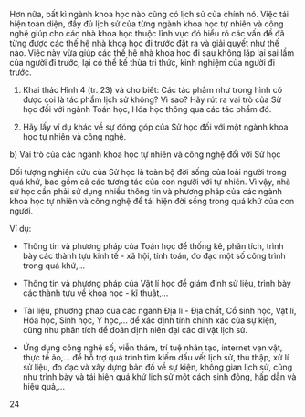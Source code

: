 Hơn nữa, bất kì ngành khoa học nào cũng có lịch sử của chính nó. Việc tái hiện toàn diện, đầy đủ lịch sử của từng ngành khoa học tự nhiên và công nghệ giúp cho các nhà khoa học thuộc lĩnh vực đó hiểu rõ các vấn đề đã từng được các thế hệ nhà khoa học đi trước đặt ra và giải quyết như thế nào. Việc này vừa giúp các thế hệ nhà khoa học đi sau không lặp lại sai lầm của người đi trước, lại có thể kế thừa tri thức, kinh nghiệm của người đi trước.

1. Khai thác Hình 4 (tr. 23) và cho biết: Các tác phẩm như trong hình có được coi là tác phẩm lịch sử không? Vì sao? Hãy rút ra vai trò của Sử học đối với ngành Toán học, Hóa học thông qua các tác phẩm đó.

2. Hãy lấy ví dụ khác về sự đóng góp của Sử học đối với một ngành khoa học tự nhiên và công nghệ.

b) Vai trò của các ngành khoa học tự nhiên và công nghệ đối với Sử học

Đối tượng nghiên cứu của Sử học là toàn bộ đời sống của loài người trong quá khứ, bao gồm cả các tương tác của con người với tự nhiên. Vì vậy, nhà sử học cần phải sử dụng nhiều thông tin và phương pháp của các ngành khoa học tự nhiên và công nghệ để tái hiện đời sống trong quá khứ của con người.

Ví dụ:
- Thông tin và phương pháp của Toán học để thống kê, phân tích, trình bày các thành tựu kinh tế - xã hội, tính toán, đo đạc một số công trình trong quá khứ,...

- Thông tin và phương pháp của Vật lí học để giám định sử liệu, trình bày các thành tựu về khoa học - kĩ thuật,...

- Tài liệu, phương pháp của các ngành Địa lí - Địa chất, Cổ sinh học, Vật lí, Hóa học, Sinh học, Y học,... để xác định tính chính xác của sự kiện, cũng như phân tích để đoán định niên đại các di vật lịch sử.

- Ứng dụng công nghệ số, viễn thám, trí tuệ nhân tạo, internet vạn vật, thực tế ảo,... để hỗ trợ quá trình tìm kiếm dấu vết lịch sử, thu thập, xử lí sử liệu, đo đạc và xây dựng bản đồ về sự kiện, không gian lịch sử, cũng như trình bày và tái hiện quá khứ lịch sử một cách sinh động, hấp dẫn và hiệu quả,...

24
